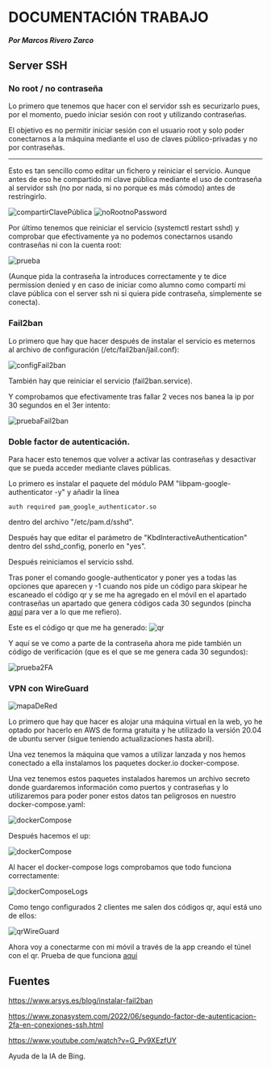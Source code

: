 # DOCUMENTACIÓN TRABAJO 
#### *Por Marcos Rivero Zarco*

## Server SSH

### No root / no contraseña
Lo primero que tenemos que hacer con el servidor ssh es securizarlo pues, por el momento, puedo iniciar sesión con root y utilizando contraseñas. 

El objetivo es no permitir iniciar sesión con el usuario root y solo poder conectarnos a la máquina mediante el uso de claves público-privadas y no por contraseñas.

---
Esto es tan sencillo como editar un fichero y reiniciar el servicio. Aunque antes de eso he compartido mi clave pública mediante el uso de contraseña al servidor ssh (no por nada, si no porque es más cómodo) antes de restringirlo.

![compartirClavePública](img/Screenshot_1.png)
![noRootnoPassword](img/Screenshot_2.png)

Por último tenemos que reiniciar el servicio (systemctl restart sshd) y comprobar que efectivamente ya no podemos conectarnos usando contraseñas ni con la cuenta root:

![prueba](img/Screenshot_3.png)

(Aunque pida la contraseña la introduces correctamente y te dice permission denied y en caso de iniciar como alumno como compartí mi clave pública con el server ssh ni si quiera pide contraseña, simplemente se conecta).

### Fail2ban
Lo primero que hay que hacer después de instalar el servicio es meternos al archivo de configuración (/etc/fail2ban/jail.conf):

![configFail2ban](img/Screenshot_4.png)

También hay que reiniciar el servicio (fail2ban.service).

Y comprobamos que efectivamente tras fallar 2 veces nos banea la ip por 30 segundos en el 3er intento:

![pruebaFail2ban](img/Screenshot_5.png)

### Doble factor de autenticación.
Para hacer esto tenemos que volver a activar las contraseñas y desactivar que se pueda acceder mediante claves públicas.

Lo primero es instalar el paquete del módulo PAM "libpam-google-authenticator -y" y añadir la línea

```
auth required pam_google_authenticator.so
```

dentro del archivo "/etc/pam.d/sshd".

Después hay que editar el parámetro de "KbdInteractiveAuthentication" dentro del sshd_config, ponerlo en "yes".

Después reiniciamos el servicio sshd.

Tras poner el comando google-authenticator y poner yes a todas las opciones que aparecen y -1 cuando nos pide un código para skipear he escaneado el código qr y se me ha agregado en el móvil en el apartado contraseñas un apartado que genera códigos cada 30 segundos (pincha [aquí](https://youtube.com/shorts/YZjsm88riQU) para ver a lo que me refiero).

Este es el código qr que me ha generado:
![qr](img/Screenshot_7.png)

Y aquí se ve como a parte de la contraseña ahora me pide también un código de verificación (que es el que se me genera cada 30 segundos):

![prueba2FA](img/Screenshot_6.png)

### VPN con WireGuard
![mapaDeRed](img/mapa_de_red.png)

Lo primero que hay que hacer es alojar una máquina virtual en la web, yo he optado por hacerlo en AWS de forma gratuita y he utilizado la versión 20.04 de ubuntu server (sigue teniendo actualizaciones hasta abril).

Una vez tenemos la máquina que vamos a utilizar lanzada y nos hemos conectado a ella instalamos los paquetes docker.io docker-compose.

Una vez tenemos estos paquetes instalados haremos un archivo secreto donde guardaremos información como puertos y contraseñas y lo utilizaremos para poder poner estos datos tan peligrosos en nuestro docker-compose.yaml:

![dockerCompose](img/Screenshot_8.png)

Después hacemos el up:

![dockerCompose](img/Screenshot_9.png)

Al hacer el docker-compose logs comprobamos que todo funciona correctamente:

![dockerComposeLogs](img/Screenshot_10.png)

Como tengo configurados 2 clientes me salen dos códigos qr, aquí está uno de ellos:

![qrWireGuard](img/Screenshot_11.png)

Ahora voy a conectarme con mi móvil a través de la app creando el túnel con el qr. Prueba de que funciona [aquí](https://youtube.com/shorts/lu9KGzLLAxI)

## Fuentes

https://www.arsys.es/blog/instalar-fail2ban

https://www.zonasystem.com/2022/06/segundo-factor-de-autenticacion-2fa-en-conexiones-ssh.html

https://www.youtube.com/watch?v=G_Pv9XEzfUY

Ayuda de la IA de Bing.



